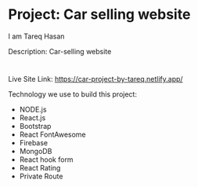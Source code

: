 # Project: Car selling website
I am Tareq Hasan

Description: Car-selling website
#

Live Site Link: https://car-project-by-tareq.netlify.app/

Technology we use to build this project:

- NODE.js
- React.js
- Bootstrap
- React FontAwesome
- Firebase
- MongoDB
- React hook form
- React Rating
- Private Route

